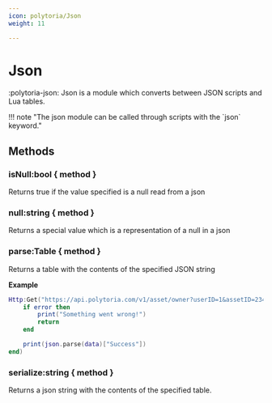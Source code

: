 ```yaml
---
icon: polytoria/Json
weight: 11

---
```


# Json

:polytoria-json: Json is a module which converts between JSON scripts and Lua tables.

<div data-search-exclude markdown>
!!! note "The json module can be called through scripts with the `json` keyword."
</div>

## Methods

### isNull:bool { method }
Returns true if the value specified is a null read from a json

### null:string { method }
Returns a special value which is a representation of a null in a json

### parse:Table { method }
Returns a table with the contents of the specified JSON string

**Example**
```lua
Http:Get("https://api.polytoria.com/v1/asset/owner?userID=1&assetID=234", function (data, error, errmsg)
    if error then
        print("Something went wrong!")
        return
    end

    print(json.parse(data)["Success"])
end)
```

### serialize:string { method }
Returns a json string with the contents of the specified table.





